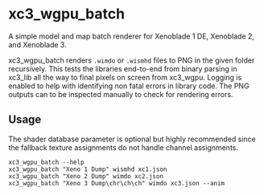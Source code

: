 # xc3_wgpu_batch
A simple model and map batch renderer for Xenoblade 1 DE, Xenoblade 2, and Xenoblade 3.

xc3_wgpu_batch renders `.wimdo` or `.wismhd` files to PNG in the given folder recursively.
This tests the libraries end-to-end from binary parsing in xc3_lib all the way to final pixels on screen from xc3_wgpu.
Logging is enabled to help with identifying non fatal errors in library code.
The PNG outputs can to be inspected manually to check for rendering errors.

## Usage
The shader database parameter is optional but highly recommended since the fallback texture assignments do not handle channel assignments.

`xc3_wgpu_batch --help`  
`xc3_wgpu_batch "Xeno 1 Dump" wismhd xc1.json`  
`xc3_wgpu_batch "Xeno 2 Dump" wimdo xc2.json`  
`xc3_wgpu_batch "Xeno 3 Dump\chr\ch\ch" wimdo xc3.json --anim`  